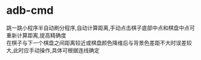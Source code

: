 # adb-cmd
跳一跳小程序半自动刷分程序,自动计算距离,手动点击棋子底部中点和棋盘中点可重新计算距离,提高精确度  
在棋子与下一个棋盘之间距离较近或棋盘颜色降维后与背景色差距不大时误差较大,此时应手动操作,具体可根据连线确定